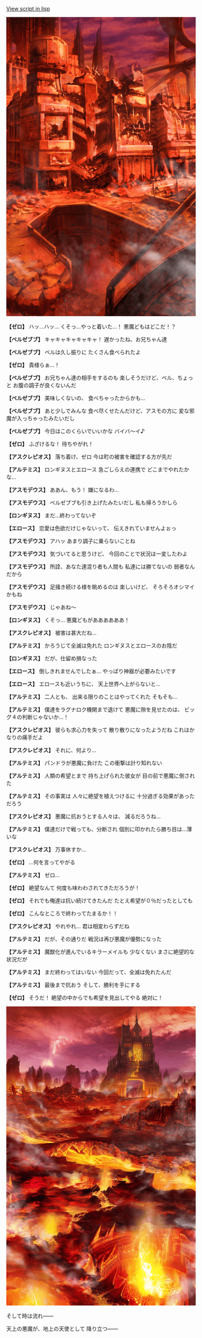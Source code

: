 [View script in lisp](../scripts/202269100.txt)

![devastated_city_fire.png](../images/backgrounds/devastated_city_fire.png)

**【ゼロ】**
ハッ…ハッ…
くそっ…やっと着いた…！
悪魔どもはどこだ！？

**【ベルゼブブ】**
キャキャキャキャキャ！
遅かったね、お兄ちゃん達

**【ベルゼブブ】**
ベルは久し振りに
たくさん食べられたよ

**【ゼロ】**
貴様らぁ…！

**【ベルゼブブ】**
お兄ちゃん達の相手をするのも
楽しそうだけど、ベル、ちょっと
お腹の調子が良くないんだ

**【ベルゼブブ】**
美味しくないの、
食べちゃったからかも…

**【ベルゼブブ】**
あと少しでみんな
食べ尽くせたんだけど、アスモの方に
変な邪魔が入っちゃったみたいだし

**【ベルゼブブ】**
今日はこのくらいでいいかな
バイバ～イ♪

**【ゼロ】**
ふざけるな！
待ちやがれ！

**【アスクレピオス】**
落ち着け、ゼロ
今は町の被害を確認する方が先だ

**【アルテミス】**
ロンギヌスとエロース
急ごしらえの連携で
どこまでやれたかな…

**【アスモデウス】**
ああん、もう！
嫌になるわ…

**【アスモデウス】**
ベルゼブブも引き上げたみたいだし
私も帰ろうかしら

**【ロンギヌス】**
まだ…終わってないぞ

**【エロース】**
恋愛は色欲だけじゃないって、
伝えきれていませんよぉっ

**【アスモデウス】**
アハッ
あまり調子に乗らないことね

**【アスモデウス】**
気づいてると思うけど、
今回のことで状況は一変したわよ

**【アスモデウス】**
所詮、あなた達混り者も人間も
私達には勝てないの
弱者なんだから

**【アスモデウス】**
足掻き続ける様を眺めるのは
楽しいけど、
そろそろオシマイかもね

**【アスモデウス】**
じゃあね～

**【ロンギヌス】**
くそっ…
悪魔どもがああああああ！

**【アスクレピオス】**
被害は甚大だね…

**【アルテミス】**
かろうじて全滅は免れた
ロンギヌスとエロースのお陰だ

**【ロンギヌス】**
だが、仕留め損なった

**【エロース】**
倒しきれませんでしたぁ…
やっぱり神器が必要みたいです

**【エロース】**
エロースも近いうちに、
天上世界へ上がらないと…

**【アルテミス】**
二人とも、
出来る限りのことはやってくれた
そもそも…

**【アルテミス】**
僕達をラグナロク機関まで退けて
悪魔に隙を見せたのは、
ビッグ４の判断じゃないか…！

**【アスクレピオス】**
彼らも求心力を失って
散り散りになったようだね
これはかなりの痛手だよ

**【アスクレピオス】**
それに、何より…

**【アルテミス】**
パンドラが悪魔に負けた
この衝撃は計り知れない

**【アルテミス】**
人類の希望とまで
持ち上げられた彼女が
目の前で悪魔に倒された

**【アルテミス】**
その事実は
人々に絶望を植えつけるに
十分過ぎる効果があっただろう

**【アスクレピオス】**
悪魔に抗おうとする人々は、
減るだろうね…

**【アルテミス】**
僕達だけで戦っても、分断され
個別に叩かれたら勝ち目は…薄いな

**【アスクレピオス】**
万事休すか…

**【ゼロ】**
…何を言ってやがる

**【アルテミス】**
ゼロ…

**【ゼロ】**
絶望なんて
何度も味わわされてきただろうが！

**【ゼロ】**
それでも俺達は抗い続けてきたんだ
たとえ希望が０％だったとしても

**【ゼロ】**
こんなところで終わってたまるか！！

**【アスクレピオス】**
やれやれ…
君は相変わらずだね

**【アルテミス】**
だが、その通りだ
戦況は再び悪魔が優勢になった

**【アルテミス】**
魔獣化が進んでいるキラーメイルも
少なくない
まさに絶望的な状況だが

**【アルテミス】**
まだ終わってはいない
今回だって、全滅は免れたんだ

**【アルテミス】**
最後まで抗おう
そして、勝利を手にする

**【ゼロ】**
そうだ！
絶望の中からでも希望を見出してやる
絶対に！

![asmodeus_countryofflame_vapor.png](../images/backgrounds/asmodeus_countryofflame_vapor.png)

そして時は流れ――

天上の悪魔が、地上の天使として
降り立つ――
